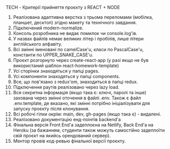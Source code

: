 TECH - Критерії прийняття проєкту з REACT + NODE

1. Реалізована адаптивна верстка з трьома переломами (мобілка, планшет, десктоп) згідно макету та
   технічного завдання.
2. Підключений modern-normalize.
3. Консоль розробника не видає помилок чи console.log'ів.
4. У назвах файлів немає великих літер і пробілів, лише літери англійського алфавіту.
5. Всі змінні іменовані по camelCase'u, класи по PascalCase'u, константи по UPPER_SNAKE_CASE'u.
6. Проєкт розгорнуто через create-react-app (у разі якщо не був використаний шаблон
   react-homework-template)
7. Усі сторінки знаходяться у папці pages.
8. Усі компоненти знаходяться у папці components.
9. Все, що пов'язано з redux'om, знаходиться в папці redux.
10. Підключення раутів реалізовано через lazy load.
11. Вся секретна інформація (якщо така є: ключі, паролі та інше) захована через змінні оточення в
    файлі .env. Також є файл .env.template, де вказано, які змінні потрібно ініціалізувати для
    запуску проєкту після клонування.
12. Всі робочі гілки окрім: main, dev, gh-pages (якщо така є) - видалені.
13. Реалізовано документацію енд-поінтів backend'a
14. Фінальна версія Front End'a задеплоєна на Netlify, Back End'a на Heroku (за бажанням, студенти
    також можуть самостійно задеплоїти свій проєкт на якийсь орендований сервер).
15. Ментор провів код-ревью фінальної версії проєкту.

